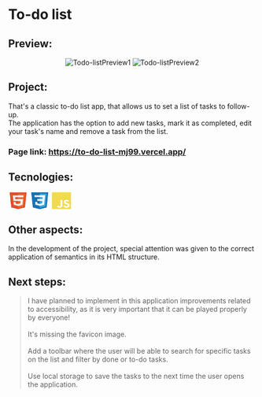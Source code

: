 # To-do list

## Preview:
<div align="center">
  
![Todo-listPreview1](https://user-images.githubusercontent.com/97669160/228718518-8d339397-c793-4244-b3d9-1524d53d9903.PNG)
![Todo-listPreview2](https://user-images.githubusercontent.com/97669160/228718541-fff93354-353d-4a52-8591-aa584eda0054.PNG)
  
</div>
  
## Project:
That's a classic to-do list app, that allows us to set a list of tasks to follow-up. <br>
The application has the option to add new tasks, mark it as completed, edit your task's name and remove a task from the list.

### Page link: https://to-do-list-mj99.vercel.app/ <br>

## Tecnologies:
<div style="display: inline_block">
<img align="center" alt="HTML logo" height="35" width="40" src="https://raw.githubusercontent.com/devicons/devicon/master/icons/html5/html5-original.svg">
<img align="center" alt="CSS logo" height="35" width="40" src="https://raw.githubusercontent.com/devicons/devicon/master/icons/css3/css3-original.svg">
<img align="center" alt="Javascript logo" height="35" width="40" src="https://raw.githubusercontent.com/devicons/devicon/master/icons/javascript/javascript-plain.svg">
</div>

## Other aspects:
In the development of the project, special attention was given to the correct application of semantics in its HTML structure.<br>

## Next steps:
> I have planned to implement in this application improvements related to accessibility, as it is very important that it can be played properly by everyone! <br><br>
> It's missing the favicon image. <br><br>
> Add a toolbar where the user will be able to search for specific tasks on the list and filter by done or to-do tasks.<br><br>
> Use local storage to save the tasks to the next time the user opens the application.
